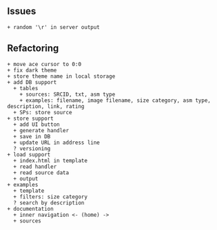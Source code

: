 ## Issues
    + random '\r' in server output

## Refactoring
    + move ace cursor to 0:0
    + fix dark theme
    + store theme name in local storage
    + add DB support
      + tables
        + sources: SRCID, txt, asm type
        + examples: filename, image filename, size category, asm type, description, link, rating
      + SPs: store source
    + store support
      + add UI button
      + generate handler
      + save in DB
      + update URL in address line
      ? versioning
    + load support
      + index.html in template
      + read handler
      + read source data
      + output
    + examples
      + template
      + filters: size category
      ? search by description
    + documentation
      + inner navigation <- (home) ->
      + sources


